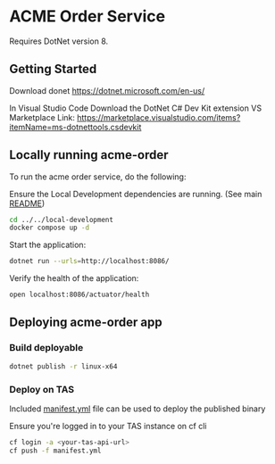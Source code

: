 # ACME Order Service

Requires DotNet version 8.

## Getting Started

Download donet
https://dotnet.microsoft.com/en-us/

In Visual Studio Code
Download the DotNet C# Dev Kit extension
VS Marketplace Link: https://marketplace.visualstudio.com/items?itemName=ms-dotnettools.csdevkit

## Locally running acme-order

To run the acme order service, do the following:

Ensure the Local Development dependencies are running. (See main [README](../../local-development/README.md))

```bash
cd ../../local-development
docker compose up -d
```

Start the application:

```bash
dotnet run --urls=http://localhost:8086/
```

Verify the health of the application:

```bash
open localhost:8086/actuator/health
```

## Deploying acme-order app

### Build deployable

```bash
dotnet publish -r linux-x64
```

### Deploy on TAS

Included [manifest.yml](./manifest.yml) file can be used to deploy the published binary

Ensure you're logged in to your TAS instance on cf cli

```bash
cf login -a <your-tas-api-url>
cf push -f manifest.yml
```